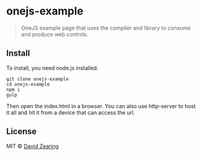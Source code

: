# onejs-example

> OneJS example page that uses the compiler and library to consume and produce web controls.

## Install

To install, you need node.js installed.

```
git clone onejs-example
cd onejs-example
npm i
gulp
```

Then open the index.html in a browser. You can also use http-server to host it all and hit it from a device that can access the url.


## License

MIT © [David Zearing](http://github.com/dzearing)
